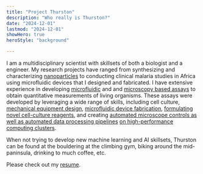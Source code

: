 ```yaml
---
title: "Project Thurston"
description: "Who really is Thurston?"
date: "2024-12-01"
lastmod: "2024-12-01"
showHero: true
heroStyle: "background"

---
```



I am a multidisciplinary scientist with skillsets of both a biologist and a engineer. My research projects have ranged from synthesizing and characterizing [nanoparticles](/projects/nanoparticles/) to conducting clinical malaria studies in Africa using microfluidic devices that I designed and fabricated.  I have extensive experience in developing [microfluidic](/projects/malaria-research/) and and [microscopy based assays](/projects/ODELAY/) to obtain quantitative measurements of living organisms. These assays were developed by leveraging a wide range of skills, including cell culture, [mechanical equipment design](https://doi.org/10.1039/C1LC20131J), [microfluidic device fabrication](https://doi.org/10.1111/j.1462-5822.2009.01334.x), [formulating novel cell-culture reagents](https://doi.org/10.1083/jcb.201706044), and creating [automated microscope controls as well as automated data processing pipelines](http://doi.org/10.1534/g3.116.037044) [on high-performance computing clusters](https://doi.org/10.7554/eLife.56613).
  
When not trying to develop new machine learning and AI skillsets, Thurston can be found at the bouldering at the climbing gym, biking around the mid-paninsula, drinking to much coffee, etc.  

Please check out my [resume](/about/Thurston_Herricks_1pg_Resume_2025-01-13.pdf).







